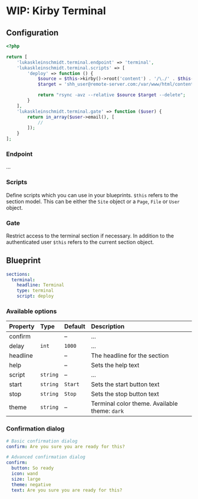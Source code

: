 # WIP: Kirby Terminal

## Configuration
```php
<?php

return [
    'lukaskleinschmidt.terminal.endpoint' => 'terminal',
    'lukaskleinschmidt.terminal.scripts' => [
        'deploy' => function () {
            $source = $this->kirby()->root('content') . '/\./' . $this->diruri();
            $target = 'shh_user@remote-server.com:/var/www/html/content';

            return "rsync -avz --relative $source $target --delete";
        }
    ],
    'lukaskleinschmidt.terminal.gate' => function ($user) {
        return in_array($user->email(), [
            //
        ]);
    }
];
```

### Endpoint
...


### Scripts
Define scripts which you can use in your blueprints.
`$this` refers to the section model. This can be either the `Site` object or a `Page`, `File` or `User` object.


### Gate
Restrict access to the terminal section if necessary. In addition to the authenticated user `$this` refers to the current section object.


## Blueprint
```yml
sections:
  terminal:
    headline: Terminal
    type: terminal
    script: deploy
```


### Available options
Property | Type     | Default | Description
:--      | :--      | :--     | :--
confirm  |          | –       | ...
delay    | `int`    | `1000`  | ...
headline |          | –       | The headline for the section
help     |          | –       | Sets the help text
script   | `string` | –       | ...
start    | `string` | `Start` | Sets the start button text
stop     | `string` | `Stop`  | Sets the stop button text
theme    | `string` | –       | Terminal color theme. Available theme: `dark`


### Confirmation dialog
```yml
# Basic confirmation dialog
confirm: Are you sure you are ready for this?

# Advanced confirmation dialog
confirm:
  button: So ready
  icon: wand
  size: large
  theme: negative
  text: Are you sure you are ready for this?
```
